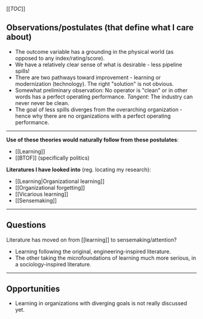 [[_TOC_]]

## Observations/postulates (that define what I care about)
* The outcome variable has a grounding in the physical world (as opposed to any index/rating/score).
* We have a relatively clear sense of what is desirable - less pipeline spills!
* There are two pathways toward improvement - learning or modernization (technology). The right "solution" is not obvious.
* Somewhat preliminary observation: No operator is "clean" or in other words has a perfect operating performance. *Tangent*: The industry can never never be clean.
* The goal of less spills diverges from the overarching organization - hence why there are no organizations with a perfect operating performance.

-----

**Use of these theories would naturally follow from these postulates**:

* [[Learning]]
* [[BTOF]] (specifically politics)

**Literatures I have looked into** (reg. locating my research):

* [[Learning|Organizational learning]]
* [[Organizational forgetting]]
* [[Vicarious learning]]
* [[Sensemaking]]

-----

## Questions
Literature has moved on from [[learning]] to sensemaking/attention?

* Learning following the original, engineering-inspired literature.
* The other taking the microfoundations of learning much more serious, in a sociology-inspired literature.

-----

## Opportunities
* Learning in organizations with diverging goals is not really discussed yet.